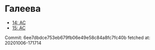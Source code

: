 # Галеева
- [14: AC](14.md)
- [15: AC](15.md)

Commit: 6ee7dbdce753eb679fb06e49e58c84a8fc7fc40b
 fetched at: 20201006-171714
